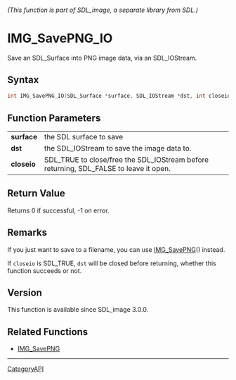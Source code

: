 ###### (This function is part of SDL_image, a separate library from SDL.)
# IMG_SavePNG_IO

Save an SDL_Surface into PNG image data, via an SDL_IOStream.

## Syntax

```c
int IMG_SavePNG_IO(SDL_Surface *surface, SDL_IOStream *dst, int closeio);

```

## Function Parameters

|                 |                                                                                       |
| --------------- | ------------------------------------------------------------------------------------- |
| **surface**     | the SDL surface to save                                                               |
| **dst**         | the SDL_IOStream to save the image data to.                                           |
| **closeio**     | SDL_TRUE to close/free the SDL_IOStream before returning, SDL_FALSE to leave it open. |

## Return Value

Returns 0 if successful, -1 on error.

## Remarks

If you just want to save to a filename, you can use
[IMG_SavePNG](IMG_SavePNG)() instead.

If `closeio` is SDL_TRUE, `dst` will be closed before returning, whether
this function succeeds or not.

## Version

This function is available since SDL_image 3.0.0.

## Related Functions

* [IMG_SavePNG](IMG_SavePNG)

----
[CategoryAPI](CategoryAPI)

